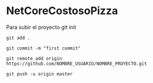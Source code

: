 # NetCoreCostosoPizza

Para subir el proyecto
     git init

    git add .

    git commit -m "first commit"

    git remote add origin https://github.com/NOMBRE_USUARIO/NOMBRE_PROYECTO.git

    git push -u origin master
